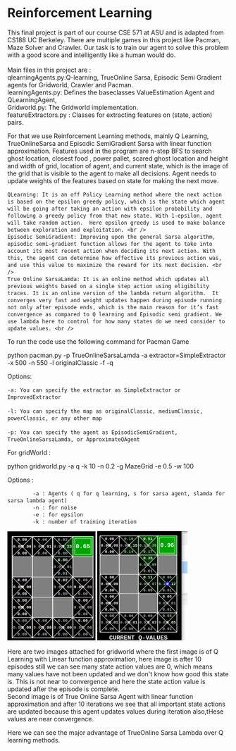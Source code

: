 <h1> Reinforcement Learning </h1>

This final project is part of our course CSE 571 at ASU and is adapted from CS188 UC Berkeley. 
There are multiple games in this project like Pacman, Maze Solver and Crawler. 
Our task is to train our agent to solve this problem with a good score and intelligently like a human would do. <br /><br />
Main files in this project are :<br />
qlearningAgents.py:Q-learning, TrueOnline Sarsa, Episodic Semi Gradient agents for Gridworld, Crawler and Pacman. <br />
learningAgents.py: Defines the baseclasses ValueEstimation Agent and QLearningAgent, <br />
Gridworld.py: The Gridworld implementation.<br />
featureExtractors.py : Classes for extracting features on (state, action) pairs.<br />

For that we use Reinforcement Learning methods, mainly Q Learning, TrueOnlineSarsa and Episodic SemiGradient Sarsa with linear function approximation. Features used in the program are n-step BFS to search ghost location, closest food , power pallet, scared ghost location and  height and width of grid, location of agent, and current state, which is the image of the grid that is visible to the agent to make all decisions. Agent needs to update weights of the features based on state for making the next move. <br />

	QLearning: It is an off Policy Learning method where the next action is based on the epsilon greedy policy, which is the state which agent will be going after taking an action with epsilon probability and following a greedy policy from that new state. With 1-epsilon, agent will take random action.  Here epsilon greedy is used to make balance between exploration and exploitation. <br />
	Episodic SemiGradient: Improving upon the general Sarsa algorithm, episodic semi-gradient function allows for the agent to take into account its most recent action when deciding its next action. With this, the agent can determine how effective its previous action was, and use this value to maximize the reward for its next decision. <br />
	True Online SarsaLamda: It is an online method which updates all previous weights based on a single step action using eligibility traces. It is an online version of the lambda return algorithm.  It converges very fast and weight updates happen during episode running not only after episode ends, which is the main reason for it’s fast convergence as compared to Q learning and Episodic semi gradient. We use lambda here to control for how many states do we need consider to update values. <br />

To run the code use the following command for Pacman Game

python pacman.py -p TrueOnlineSarsaLamda -a extractor=SimpleExtractor -x 500 -n 550 -l originalClassic -f -q

Options:

    -a: You can specify the extractor as SimpleExtractor or ImprovedExtractor

    -l: You can specify the map as originalClassic, mediumClassic, powerClassic, or any other map

    -p: You can specify the agent as EpisodicSemiGradient, TrueOnlineSarsaLamda, or ApproximateQAgent



For gridWorld :

python gridworld.py -a q -k 10 -n 0.2 -g MazeGrid -e 0.5 -w 100

Options :

			-a : Agents ( q for q learning, s for sarsa agent, slamda for sarsa lambda agent)
			-n : for noise
			-e : for epsilon
			-k : number of training iteration
<img src = 'q%20learning%20.png' alt="Q Learning" title="Q Learning" width='200'/> <t /> <img src = 'smlanda.png' alt="True Online Sarsa" title="True Online Sarsa" width='205' />

Here are two images attached for gridworld where the first image is of Q Learning with Linear function approximation, here image is after 10 episodes still we can see many state action values are 0, which means many values have not been updated and we don't know how good this state is. This is not near to convergence and here the state action value is updated after the episode is complete. <br />
Second image is of True Online Sarsa Agent with linear function approximation and after 10 iterations we see that all important state actions are updated because this agent updates values during iteration also,tHese values are near convergence.  <br />

Here we can see the major advantage of TrueOnline Sarsa Lambda over Q learning methods.
